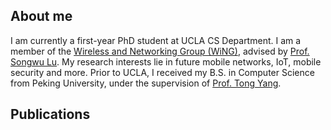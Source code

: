 ## About me


I am currently a first-year PhD student at UCLA CS Department. I am a member of the [Wireless and Networking Group (WiNG)](http://metro.cs.ucla.edu), advised by [Prof. Songwu Lu](http://web.cs.ucla.edu/~slu/). My research interests lie in future mobile networks, IoT, mobile security and more. Prior to UCLA, I received my B.S. in Computer Science from Peking University, under the supervision of [Prof. Tong Yang](http://net.pku.edu.cn/~yangtong/).


## Publications

